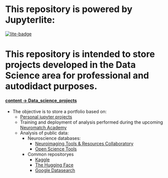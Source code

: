 # This repository is powered by Jupyterlite:
[![lite-badge](https://jupyterlite.rtfd.io/en/latest/_static/badge.svg)](https://jupyterlite.github.io/demo)

# This repository is intended to store projects developed in the Data Science area for professional and autodidact purposes.
#### [content -> Data_science_projects](https://github.com/gamindful/Data-Science-Jupyter/tree/main/content/Data_science_projects)
* The objective is to store a portfolio based on: 
    * [Personal jupyter projects](https://gamindful.github.io/Data-Science-Jupyter/lab/index.html)
    * Training and deployment of analysis performed during the upcoming [Neuromatch Academy](https://neuromatch.io/)
    * Analysis of public data:
        * Neuroscience databases:
            * [Neuroimaging Tools & Resources Collaboratory](https://www.nitrc.org/)
            * [Open Science Tools](https://alleninstitute.org/open-science-tools/)
        * Common repositoryes
            * [Kaggle](https://www.kaggle.com/)
            * [The Hugging Face](https://huggingface.co/)
            * [Google Datasearch](https://datasetsearch.research.google.com/)
